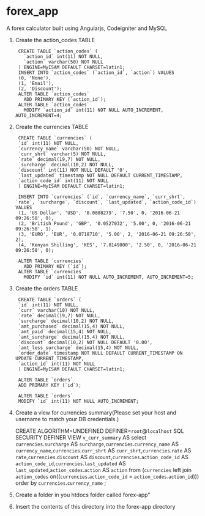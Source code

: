 # forex_app
A forex calculator built using Angularjs, Codeigniter and MySQL

1. Create the action_codes TABLE

        CREATE TABLE `action_codes` (
          `action_id` int(11) NOT NULL,
          `action` varchar(50) NOT NULL
        ) ENGINE=MyISAM DEFAULT CHARSET=latin1;
        INSERT INTO `action_codes` (`action_id`, `action`) VALUES
        (0, 'None'),
        (1, 'Email'),
        (2, 'Discount');
        ALTER TABLE `action_codes`
          ADD PRIMARY KEY (`action_id`);
        ALTER TABLE `action_codes`
          MODIFY `action_id` int(11) NOT NULL AUTO_INCREMENT, AUTO_INCREMENT=4;
          
2. Create the currencies TABLE

        CREATE TABLE `currencies` (
        `id` int(11) NOT NULL,
        `currency_name` varchar(50) NOT NULL,
        `curr_shrt` varchar(5) NOT NULL,
        `rate` decimal(19,7) NOT NULL,
        `surcharge` decimal(10,2) NOT NULL,
        `discount` int(11) NOT NULL DEFAULT '0',
        `last_updated` timestamp NOT NULL DEFAULT CURRENT_TIMESTAMP,
        `action_code_id` int(11) NOT NULL
        ) ENGINE=MyISAM DEFAULT CHARSET=latin1;

        INSERT INTO `currencies` (`id`, `currency_name`, `curr_shrt`, `rate`, `surcharge`, `discount`, `last_updated`, `action_code_id`) VALUES
        (1, 'US Dollar', 'USD', '0.0808279', '7.50', 0, '2016-06-21 09:26:58', 0),
        (2, 'British Pound', 'GBP', '0.0527032', '5.00', 0, '2016-06-21 09:26:58', 1),
        (3, 'EURO', 'EUR', '0.0718710', '5.00', 2, '2016-06-21 09:26:58', 2),
        (4, 'Kenyan Shilling', 'KES', '7.8149800', '2.50', 0, '2016-06-21 09:26:58', 0);
        
        ALTER TABLE `currencies`
          ADD PRIMARY KEY (`id`);
        ALTER TABLE `currencies`
          MODIFY `id` int(11) NOT NULL AUTO_INCREMENT, AUTO_INCREMENT=5;
          
3. Create the orders TABLE

        CREATE TABLE `orders` (
        `id` int(11) NOT NULL,
        `curr` varchar(10) NOT NULL,
        `rate` decimal(19,7) NOT NULL,
        `surcharge` decimal(10,2) NOT NULL,
        `amt_purchased` decimal(15,4) NOT NULL,
        `amt_paid` decimal(15,4) NOT NULL,
        `amt_surcharge` decimal(15,4) NOT NULL,
        `discount` decimal(10,2) NOT NULL DEFAULT '0.00',
        `amt_less_surcharge` decimal(15,4) NOT NULL,
        `order_date` timestamp NOT NULL DEFAULT CURRENT_TIMESTAMP ON UPDATE CURRENT_TIMESTAMP,
        `action_id` int(11) NOT NULL
        ) ENGINE=MyISAM DEFAULT CHARSET=latin1;

        ALTER TABLE `orders`
        ADD PRIMARY KEY (`id`);

        ALTER TABLE `orders`
        MODIFY `id` int(11) NOT NULL AUTO_INCREMENT;
        
4. Create a view for currencies summary(Please set your host and username to match your DB credentials.)
        
      CREATE ALGORITHM=UNDEFINED DEFINER=`root`@`localhost` SQL SECURITY DEFINER VIEW `v_curr_summary`  AS  select `currencies`.`surcharge` AS `surcharge`,`currencies`.`currency_name` AS `currency_name`,`currencies`.`curr_shrt` AS `curr_shrt`,`currencies`.`rate` AS `rate`,`currencies`.`discount` AS `discount`,`currencies`.`action_code_id` AS `action_code_id`,`currencies`.`last_updated` AS `last_updated`,`action_codes`.`action` AS `action` from (`currencies` left join `action_codes` on((`currencies`.`action_code_id` = `action_codes`.`action_id`))) order by `currencies`.`currency_name` ;

5. Create a folder in you htdocs folder called forex-app"
6. Insert the contents of this directory into the forex-app directory
